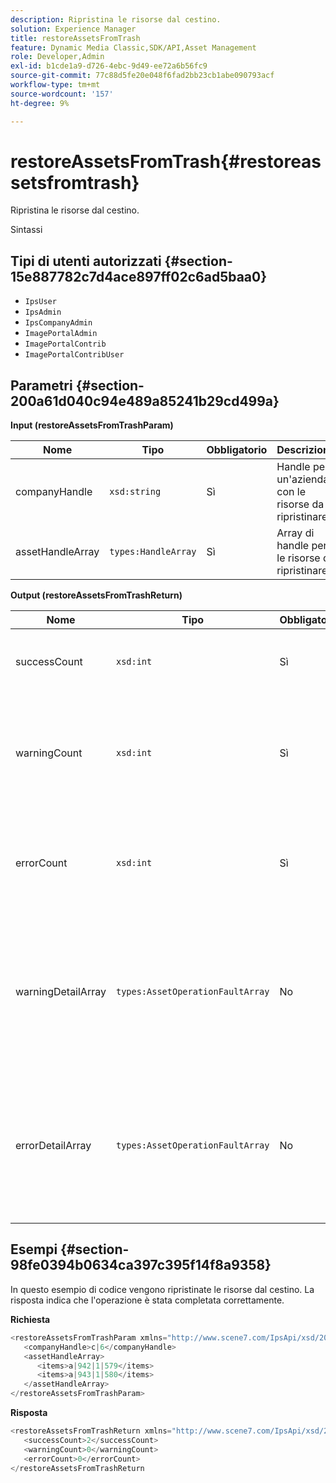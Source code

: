 ```yaml
---
description: Ripristina le risorse dal cestino.
solution: Experience Manager
title: restoreAssetsFromTrash
feature: Dynamic Media Classic,SDK/API,Asset Management
role: Developer,Admin
exl-id: b1cde1a9-d726-4ebc-9d49-ee72a6b56fc9
source-git-commit: 77c88d5fe20e048f6fad2bb23cb1abe090793acf
workflow-type: tm+mt
source-wordcount: '157'
ht-degree: 9%

---
```


# restoreAssetsFromTrash{#restoreassetsfromtrash}

Ripristina le risorse dal cestino.

Sintassi

## Tipi di utenti autorizzati {#section-15e887782c7d4ace897ff02c6ad5baa0}

* `IpsUser`
* `IpsAdmin`
* `IpsCompanyAdmin`
* `ImagePortalAdmin`
* `ImagePortalContrib`
* `ImagePortalContribUser`

## Parametri {#section-200a61d040c94e489a85241b29cd499a}

**Input (restoreAssetsFromTrashParam)**

| Nome | Tipo | Obbligatorio | Descrizione |
|---|---|---|---|
| companyHandle | `xsd:string` | Sì | Handle per un&#39;azienda con le risorse da ripristinare. |
| assetHandleArray | `types:HandleArray` | Sì | Array di handle per le risorse da ripristinare. |

**Output (restoreAssetsFromTrashReturn)**

| Nome | Tipo | Obbligatorio | Descrizione |
|---|---|---|---|
| successCount | `xsd:int` | Sì | Numero di risorse rimosse correttamente dal cestino. |
| warningCount | `xsd:int` | Sì | Numero di avvisi generati quando l’operazione ha tentato di ripristinare le risorse dal cestino. |
| errorCount | `xsd:int` | Sì | Numero di errori generati durante il tentativo di ripristinare le risorse dal cestino. |
| warningDetailArray | `types:AssetOperationFaultArray` | No | Array di dettagli associati alle risorse che hanno generato avvisi quando l’operazione ha tentato di ripristinare le risorse dal cestino. |
| errorDetailArray | `types:AssetOperationFaultArray` | No | Array di dettagli associati alle risorse che hanno generato errori quando l’operazione ha tentato di ripristinare le risorse dal cestino. |

## Esempi {#section-98fe0394b0634ca397c395f14f8a9358}

In questo esempio di codice vengono ripristinate le risorse dal cestino. La risposta indica che l&#39;operazione è stata completata correttamente.

**Richiesta**

```java
<restoreAssetsFromTrashParam xmlns="http://www.scene7.com/IpsApi/xsd/2008-01-15">
   <companyHandle>c|6</companyHandle>
   <assetHandleArray>
      <items>a|942|1|579</items>
      <items>a|943|1|580</items>
   </assetHandleArray>
</restoreAssetsFromTrashParam>
```

**Risposta**

```java
<restoreAssetsFromTrashReturn xmlns="http://www.scene7.com/IpsApi/xsd/2008-01-15">
   <successCount>2</successCount>
   <warningCount>0</warningCount>
   <errorCount>0</errorCount>
</restoreAssetsFromTrashReturn
```
